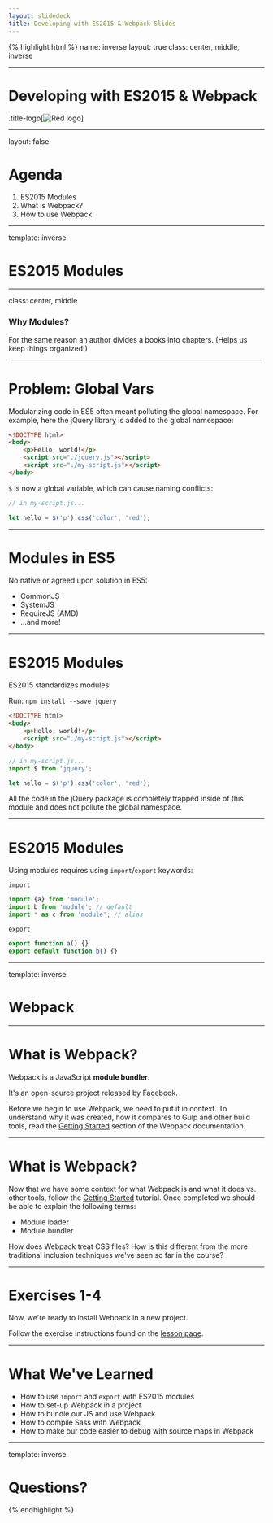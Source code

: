 ```yaml
---
layout: slidedeck
title: Developing with ES2015 & Webpack Slides
---
```


{% highlight html %}
name: inverse
layout: true
class: center, middle, inverse

---

# Developing with ES2015 & Webpack

.title-logo[![Red logo](/public/img/red-logo-white.svg)]

---
layout: false

# Agenda

1. ES2015 Modules
2. What is Webpack?
3. How to use Webpack

---

template: inverse

# ES2015 Modules

---
class: center, middle

### Why Modules?

For the same reason an author divides a books into chapters. (Helps us keep things organized!)

---

# Problem: Global Vars

Modularizing code in ES5 often meant polluting the global namespace. For example, here the jQuery library is added to the global namespace:

```html
<!DOCTYPE html>
<body>
	<p>Hello, world!</p>
	<script src="./jquery.js"></script>
	<script src="./my-script.js"></script>
</body>
```

`$` is now a global variable, which can cause naming conflicts:

```js
// in my-script.js...

let hello = $('p').css('color', 'red');
```

---

# Modules in ES5

No native or agreed upon solution in ES5:

- CommonJS
- SystemJS
- RequireJS (AMD)
- ...and more!

---

# ES2015 Modules

ES2015 standardizes modules!

Run: `npm install --save jquery`

```html
<!DOCTYPE html>
<body>
	<p>Hello, world!</p>
	<script src="./my-script.js"></script>
</body>
```

```js
// in my-script.js...
import $ from 'jquery';

let hello = $('p').css('color', 'red');
```

All the code in the jQuery package is completely trapped inside of this module and does not pollute the global namespace.

---

# ES2015 Modules

Using modules requires using `import`/`export` keywords:

`import`

```js
import {a} from 'module';
import b from 'module'; // default
import * as c from 'module'; // alias
```

`export`

```js
export function a() {}
export default function b() {}
```

---
template: inverse

# Webpack

---

# What is Webpack?

Webpack is a JavaScript **module bundler**.

It's an open-source project released by Facebook.

Before we begin to use Webpack, we need to put it in context. To understand why it was created, how it compares to Gulp and other build tools, read the [Getting Started](https://webpack.github.io/docs/motivation.html) section of the Webpack documentation.

---

# What is Webpack?

Now that we have some context for what Webpack is and what it does vs. other tools, follow the [Getting Started](http://webpack.github.io/docs/tutorials/getting-started/)
tutorial. Once completed we should be able to explain the following terms:

- Module loader
- Module bundler

How does Webpack treat CSS files? How is this different from the more traditional inclusion techniques we've seen so far in the course?

---

# Exercises 1-4

Now, we're ready to install Webpack in a new project.

Follow the exercise instructions found on the [lesson page](/lesson/developing-with-es2015-webpack/).

---

# What We've Learned

- How to use `import` and `export` with ES2015 modules
- How to set-up Webpack in a project
- How to bundle our JS and use Webpack
- How to compile Sass with Webpack
- How to make our code easier to debug with source maps in Webpack

---

template: inverse

# Questions?

{% endhighlight %}
